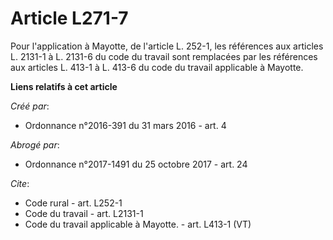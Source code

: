 # Article L271-7

Pour l'application à Mayotte, de l'article L. 252-1, les références aux articles L. 2131-1 à L. 2131-6 du code du travail
sont remplacées par les références aux articles L. 413-1 à L. 413-6 du code du travail applicable à Mayotte.

**Liens relatifs à cet article**

_Créé par_:

  - Ordonnance n°2016-391 du 31 mars 2016 - art. 4

_Abrogé par_:

  - Ordonnance n°2017-1491 du 25 octobre 2017 - art. 24

_Cite_:

  - Code rural - art. L252-1
  - Code du travail - art. L2131-1
  - Code du travail applicable à Mayotte. - art. L413-1 (VT)
